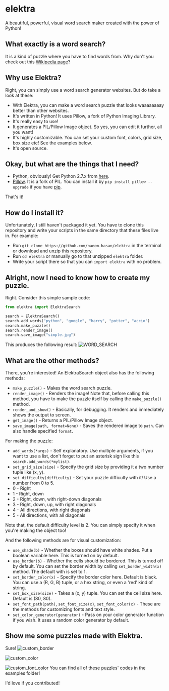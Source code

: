 # elektra
A beautiful, powerful, visual word search maker created with the power of Python!

## What exactly is a word search?
It is a kind of puzzle where you have to find words from. Why don't you check out this [Wikipedia page](https://en.wikipedia.org/wiki/Word_search)?

## Why use Elektra?
Right, you can simply use a word search generator websites. But do take a look at these:
* With Elektra, you can make a word search puzzle that looks waaaaaaaay better than other websites.
* It's written in Python! It uses Pillow, a fork of Python Imaging Library.
* It's really easy to use!
* It generates a PIL/Pillow Image object. So yes, you can edit it further, all you want!
* It's highly customizable. You can set your custom font, colors, grid size, box size etc! See the examples below.
* It's open source.

## Okay, but what are the things that I need?
* Python, obviously! Get Python 2.7.x from [here](https://www.python.org/downloads/).
* [Pillow](pillow.readthedocs.io/). It is a fork of PIL. You can install it by `pip install pillow --upgrade` if you have [pip](https://pypi.python.org/pypi/pip).

That's it!

## How do I install it?
Unfortunately, I still haven't packaged it yet. You have to clone this repository and write your scripts in the same directory that these files live in. For example:
* Run `git clone https://github.com/naeem-hasan/elektra` in the terminal or download and unzip this repository.
* Run `cd elektra` or manually go to that unzipped `elektra` folder.
* Write your script there so that you can `import elektra` with no problem.

## Alright, now I need to know how to create my puzzle.
Right. Consider this simple sample code:
```python
from elektra import ElektraSearch

search = ElektraSearch()
search.add_words("python", "google", "harry", "potter", "accio")
search.make_puzzle()
search.render_image()
search.save_image("simple.jpg")
```
This produces the following result:
![WORD_SEARCH](https://raw.githubusercontent.com/naeem-hasan/elektra/master/examples/simple.jpg)

## What are the other methods?
There, you're interested! An ElektraSearch object also has the following methods:
* `make_puzzle()` - Makes the word search puzzle.
* `render_image()` - Renders the image! Note that, before calling this method, you have to make the puzzle itself by calling the `make_puzzle()` method.
* `render_and_show()` - Basically, for debugging. It renders and immediately shows the output to screen.
* `get_image()` - Returns a PIL/Pillow Image object.
* `save_image(path, format=None)` - Saves the rendered image to `path`. Can also handle specified `format`.

For making the puzzle:
* `add_words(*args)` - Self explanatory. Use multiple arguments, if you want to use a list, don't forget to put an asterisk sign like this `search.add_words(*mylist)`.
* `set_grid_size(size)` - Specify the grid size by providing it a two number tuple like (x, y).
* `set_difficulty(difficulty)` - Set your puzzle difficulty with it! Use a number from 0 to 5.
* 0 - Right
* 1 - Right, down
* 2 - Right, down, with right-down diagonals
* 3 - Right, down, up, with right diagonals
* 4 - All directions, with right diagonals
* 5 - All directions, with all diagonals

Note that, the default difficulty level is 2. You can simply specify it when you're making the object too!

And the following methods are for visual customization:
* `use_shade(b)` - Whether the boxes should have white shades. Put a boolean variable here. This is turned on by default.
* `use_border(b)` - Whether the cells should be bordered. This is turned off by default. You can set the border width by calling `set_border_width(x)` method. The default with is set to 1.
* `set_border_color(x)` - Specify the border color here. Default is black. You can use a (R, G, B) tuple, or a hex string, or even a 'red' kind of string.
* `set_box_size(size)` - Takes a (x, y) tuple. You can set the cell size here. Default is (80, 80).
* `set_font_path(path)`, `set_font_size(x)`, `set_font_color(x)` - These are the methods for customizing fonts and text style.
* `set_color_generator(generator)` - Pass on your color generator function if you wish. It uses a random color generator by default.

## Show me some puzzles made with Elektra.
Sure!
![custom_border](https://raw.githubusercontent.com/naeem-hasan/elektra/master/examples/with_border.jpg)

![custom_color](https://raw.githubusercontent.com/naeem-hasan/elektra/master/examples/colors.jpg)

![custom_font_color](https://raw.githubusercontent.com/naeem-hasan/elektra/master/examples/font_color.jpg)
You can find all of these puzzles' codes in the examples folder!

I'd love if you contributed!
